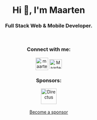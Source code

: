 <h1 align="center">Hi 👋, I'm Maarten</h1>
<h3 align="center">Full Stack Web & Mobile Developer.</h3>

<br>

<h3 align="center">Connect with me:</h3>
<p align="center">
<a href="https://twitter.com/maarten_vn" target="_blank"><img align="center" src="https://raw.githubusercontent.com/rahuldkjain/github-profile-readme-generator/master/src/images/icons/Social/twitter.svg" alt="maarten_vn" width="40" /></a>
<a href="https://discord.gg/Maartenvn#0001" target="_blank"><img align="center" src="https://raw.githubusercontent.com/rahuldkjain/github-profile-readme-generator/master/src/images/icons/Social/discord.svg" alt="Maartenvn#0001" height="30" width="40" /></a>
</p>

<h3 align="center">Sponsors:</h3>
<p align="center"> <a href="https://directus.io" target="_blank"><img src="https://user-images.githubusercontent.com/522079/89687381-23943700-d8ce-11ea-9a4d-ae3eae136423.png" height="50" alt="Directus"></a>
<br /><br />
<a href="https://github.com/sponsors/maartenvn" target="_blank" rel="noopener">Become a sponsor</a>
</p>
